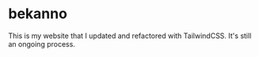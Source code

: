 # bekanno

This is my website that I updated and refactored with TailwindCSS. It's still an ongoing process.
